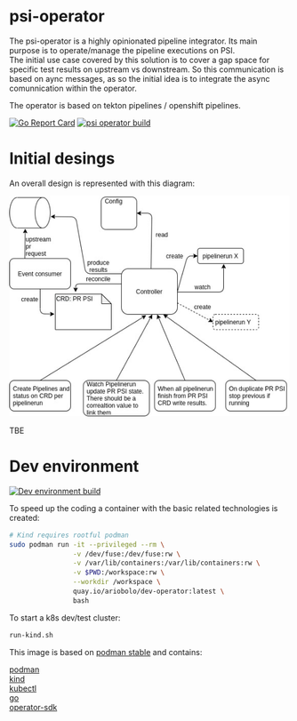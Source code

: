 # psi-operator

The psi-operator is a highly opinionated pipeline integrator. Its main purpose is to operate/manage the pipeline executions on PSI.    
The initial use case covered by this solution is to cover a gap space for specific test results on upstream vs downstream. So this communication
is based on aync messages, as so the initial idea is to integrate the async comunnication within the operator.  

The operator is based on tekton pipelines / openshift pipelines.

[![Go Report Card](https://goreportcard.com/badge/github.com/adrianriobo/psi-operator)](https://goreportcard.com/report/github.com/adrianriobo/psi-operator)
[![psi operator build](https://quay.io/repository/ariobolo/psi-operator/status)](https://quay.io/repository/ariobolo/psi-operator?tab=builds) 

# Initial desings

An overall design is represented with this diagram:

![Initial desfing](docs/diagrams/initial_design_draft.jpg?raw=true)

TBE

# Dev environment

[![Dev environment build](https://quay.io/repository/ariobolo/dev-operator/status)](https://quay.io/repository/ariobolo/dev-operator?tab=builds)

To speed up the coding a container with the basic related technologies is created:

```bash
# Kind requires rootful podman
sudo podman run -it --privileged --rm \
                -v /dev/fuse:/dev/fuse:rw \
                -v /var/lib/containers:/var/lib/containers:rw \
                -v $PWD:/workspace:rw \
                --workdir /workspace \
                quay.io/ariobolo/dev-operator:latest \
                bash
```

To start a k8s dev/test cluster:

```bash
run-kind.sh
``` 

This image is based on [podman stable](https://quay.io/repository/podman/stable?tab=info) and contains:

[podman](https://podman.io/)    
[kind](https://github.com/kubernetes-sigs/kind)   
[kubectl](https://kubernetes.io/docs/reference/kubectl/kubectl/)   
[go](https://golang.org/)   
[operator-sdk](https://github.com/operator-framework/operator-sdk)   
